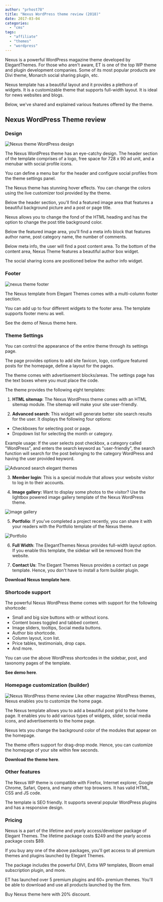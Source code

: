 ```yaml
---
author: "prhost78"
title: "Nexus WordPress theme review (2018)"
date: 2017-03-04
categories: 
  - "cms"
tags: 
  - "affiliate"
  - "themes"
  - "wordpress"
---
```


Nexus is a powerful WordPress magazine theme developed by ElegantThemes. For those who aren't aware, ET is one of the top WP theme and plugin development companies. Some of its most popular products are Divi theme, Monarch social sharing plugin, etc.

Nexus template has a beautiful layout and it provides a plethora of widgets. It is a customizable theme that supports full-width layout. It is ideal for news websites and blogs.

Below, we've shared and explained various features offered by the theme.

## Nexus WordPress Theme review

### Design

![Nexus theme WordPress design](images/Nexus-theme-post.jpg)

The Nexus WordPress theme has an eye-catchy design. The header section of the template comprises of a logo, free space for 728 x 90 ad unit, and a menubar with social profile icons.

You can define a menu bar for the header and configure social profiles from the theme settings panel.

The Nexus theme has stunning hover effects. You can change the colors using the live customizer tool provided by the theme.

Below the header section, you'll find a featured image area that features a beautiful background picture and a post or page title.

Nexus allows you to change the fond of the HTML heading and has the option to change the post title background color.

Below the featured image area, you'll find a meta info block that features author name, post category name, the number of comments.

Below meta info, the user will find a post content area. To the bottom of the content area, Nexus Theme features a beautiful author box widget.

The social sharing icons are positioned below the author info widget.

### Footer

![nexus theme footer](images/nexus-theme-footer.jpg)

The Nexus template from Elegant Themes comes with a multi-column footer section.

You can add up to four different widgets to the footer area. The template supports footer menu as well.

See the demo of Nexus theme here.

### Theme Settings

You can control the appearance of the entire theme through its settings page.

The page provides options to add site favicon, logo, configure featured posts for the homepage, define a layout for the pages.

The theme comes with advertisement blocks/areas. The settings page has the text boxes where you must place the code.

The theme provides the following eight templates:

1) **HTML sitemap**: The Nexus WordPress theme comes with an HTML sitemap module. The sitemap will make your site user-friendly.

2) **Advanced search**: This widget will generate better site search results for the user. It displays the following four options:

- Checkboxes for selecting post or page.
- Dropdown list for selecting the month or category.

Example usage: If the user selects post checkbox, a category called "WordPress", and enters the search keyword as "user-friendly", the search function will search for the post belonging to the category WordPress and having the user provided keyword.

![Advanced search elegant themes](images/Advanced-search.jpg)

3) **Member login**: This is a special module that allows your website visitor to log in to their accounts.

4) **Image gallery:** Want to display some photos to the visitor? Use the lightbox powered image gallery template of the Nexus WordPress theme.

![image gallery](images/image-gallery.jpg)

5) **Portfolio**: If you've completed a project recently, you can share it with your readers with the Portfolio template of the Nexus theme.

![Portfolio](images/Portfolio.jpg)

6) **Full Width**: The ElegantThemes Nexus provides full-width layout option. If you enable this template, the sidebar will be removed from the website.

7) **Contact Us**: The Elegant Themes Nexus provides a contact us page template. Hence, you don't have to install a form builder plugin.

**Download Nexus template here**.

### Shortcode support

The powerful Nexus WordPress theme comes with support for the following shortcode:

- Small and big size buttons with or without icons.
- Content boxes toggled and tabbed content.
- Image sliders, tooltips, Social media buttons.
- Author bio shortcode.
- Column layout, icon list.
- Price tables, testimonials, drop caps.
- And more.

You can use the above WordPress shortcodes in the sidebar, post, and taxonomy pages of the template.

**See demo here**.

### Homepage customization (builder)

![Nexus WordPress theme review](images/Nexus-WordPress-theme.jpg) Like other magazine WordPress themes, Nexus enables you to customize the home page.

The Nexus template allows you to add a beautiful post grid to the home page. It enables you to add various types of widgets, slider, social media icons, and advertisements to the home page.

Nexus lets you change the background color of the modules that appear on the homepage.

The theme offers support for drag-drop mode. Hence, you can customize the homepage of your site within few seconds.

**Download the theme here**.

### Other features

The Nexus WP theme is compatible with Firefox, Internet explorer, Google Chrome, Safari, Opera, and many other top browsers. It has valid HTML, CSS and JS code.

The template is SEO friendly. It supports several popular WordPress plugins and has a responsive design.

### Pricing

Nexus is a part of the lifetime and yearly access/developer package of Elegant Themes. The lifetime package costs $249 and the yearly access package costs $89.

If you buy any one of the above packages, you'll get access to all premium themes and plugins launched by Elegant Themes.

The package includes the powerful DIVI, Extra WP templates, Bloom email subscription plugin, and more.

ET has launched over 5 premium plugins and 60+ premium themes. You'll be able to download and use all products launched by the firm.

Buy Nexus theme here with 20% discount.
